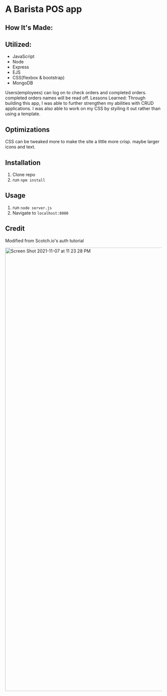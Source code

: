 # A Barista POS app

## How It's Made:

## Utilized:
- JavaScript
- Node
- Express
- EJS
- CSS(flexbox & bootstrap)
- MongoDB

Users(employees) can log on to check orders and completed orders. completed orders names will be read off.
Lessons Learned:
Through building this app, I was able to further strengthen my abilities with CRUD applications. I was also able to work on my CSS by styiling it out rather than using a template.

## Optimizations
CSS can be tweaked more to make the site a little more crisp. maybe larger icons and text.


## Installation

1. Clone repo
2. run `npm install`

## Usage

1. run `node server.js`
2. Navigate to `localhost:8080`

## Credit

Modified from Scotch.io's auth tutorial

<img width="1422" alt="Screen Shot 2021-11-07 at 11 23 28 PM" src="https://user-images.githubusercontent.com/89674474/140684203-2c04a27a-649a-4222-80c9-ddf657c71417.png">
